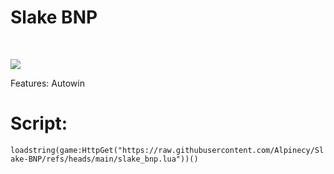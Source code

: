 <h1 style="center">Slake BNP</h1>
<br>
<p style="center"><img src="https://i.imgur.com/ZyLdAw4.jpeg"></p>
<p style="center">Features: Autowin</p>
<h1>Script:</h1>
<code>loadstring(game:HttpGet("https://raw.githubusercontent.com/Alpinecy/Slake-BNP/refs/heads/main/slake_bnp.lua"))()</code>

